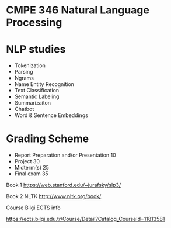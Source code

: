 
# CMPE 346 Natural Language Processing

# NLP studies

* Tokenization
* Parsing
* Ngrams
* Name Entity Recognition
* Text Classification
* Semantic Labeling
* Summarizaiton
* Chatbot 
* Word & Sentence Embeddings


# Grading Scheme

* Report Preparation and/or Presentation	10
* Project		30
* Midterm(s)	25
* Final exam	35

Book 1 
https://web.stanford.edu/~jurafsky/slp3/

Book 2 NLTK
http://www.nltk.org/book/




Course Bilgi ECTS info

https://ects.bilgi.edu.tr/Course/Detail?Catalog_CourseId=11813581
